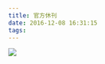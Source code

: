 ```yaml
---
title: 官方休刊
date: 2016-12-08 16:31:15
tags:
---
```

![](https://i.loli.net/2017/12/25/5a41050d635c6.jpg)
